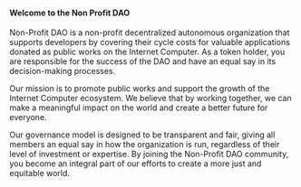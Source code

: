 #### Welcome to the Non Profit DAO

Non-Profit DAO is a non-profit decentralized autonomous organization that supports developers by covering their cycle costs for valuable applications donated as public works on the Internet Computer. As a token holder, you are responsible for the success of the DAO and have an equal say in its decision-making processes.

Our mission is to promote public works and support the growth of the Internet Computer ecosystem. We believe that by working together, we can make a meaningful impact on the world and create a better future for everyone.

Our governance model is designed to be transparent and fair, giving all members an equal say in how the organization is run, regardless of their level of investment or expertise. By joining the Non-Profit DAO community, you become an integral part of our efforts to create a more just and equitable world.
